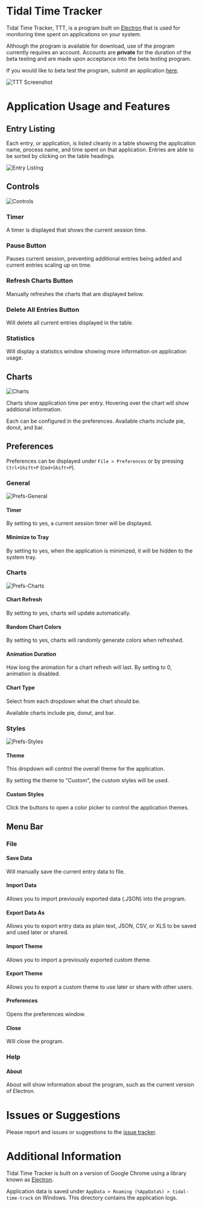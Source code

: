 # Tidal Time Tracker

Tidal Time Tracker, TTT, is a program built on [Electron](https://electronjs.org/) that is used for monitoring time spent on applications on your system.

Although the program is available for download, use of the program currently requires an account. Accounts are **private** for the duration of the beta testing and are made upon acceptance into the beta testing program.

If you would like to beta test the program, submit an application [here](https://forms.gle/DsUkRg5qnEFXaLcr6).

![TTT Screenshot](https://i.imgur.com/xS9Xtep.png)

# Application Usage and Features
## Entry Listing
Each entry, or application, is listed cleanly in a table showing the application name, process name, and time spent on that application. Entries are able to be sorted by clicking on the table headings.

![Entry Listing](https://i.imgur.com/Dq1zAng.png)

## Controls

![Controls](https://i.imgur.com/evydAAG.png)

### Timer
A timer is displayed that shows the current session time.

### Pause Button
Pauses current session, preventing additional entries being added and current entries scaling up on time.

### Refresh Charts Button
Manually refreshes the charts that are displayed below.

### Delete All Entries Button
Will delete all current entries displayed in the table.

### Statistics
Will display a statistics window showing more information on application usage.

## Charts

![Charts](https://i.imgur.com/MwaFwzt.png)

Charts show application time per entry. Hovering over the chart will show additional information.

Each can be configured in the preferences. Available charts include pie, donut, and bar.

## Preferences
Preferences can be displayed under `File > Preferences` or by pressing `Ctrl+Shift+P` (`Cmd+Shift+P`).

### General
![Prefs-General](https://i.imgur.com/ZRASIDV.png)
#### Timer
By setting to yes, a current session timer will be displayed.
#### Minimize to Tray
By setting to yes, when the application is minimized, it will be hidden to the system tray.

### Charts
![Prefs-Charts](https://i.imgur.com/YqdfLHK.png)
#### Chart Refresh
By setting to yes, charts will update automatically.
#### Random Chart Colors
By setting to yes, charts will randomly generate colors when refreshed.
#### Animation Duration
How long the animation for a chart refresh will last. By setting to 0, animation is disabled.
#### Chart Type
Select from each dropdown what the chart should be.

Available charts include pie, donut, and bar.

### Styles
![Prefs-Styles](https://i.imgur.com/DPBAtD2.png)
#### Theme
This dropdown will control the overall theme for the application.

By setting the theme to "Custom", the custom styles will be used.
#### Custom Styles
Click the buttons to open a color picker to control the application themes.

## Menu Bar

### File
#### Save Data
Will manually save the current entry data to file.
#### Import Data
Allows you to import previously exported data (.JSON) into the program.
#### Export Data As
Allows you to export entry data as plain text, JSON, CSV, or XLS to be saved and used later or shared.
#### Import Theme
Allows you to import a previously exported custom theme.
#### Export Theme
Allows you to export a custom theme to use later or share with other users.
#### Preferences
Opens the preferences window.
#### Close
Will close the program.

### Help
#### About
About will show information about the program, such as the current version of Electron.

# Issues or Suggestions
Please report and issues or suggestions to the [issue tracker](https://github.com/MiningMark48/tidal-time-track-electron/issues).

# Additional Information
Tidal Time Tracker is built on a version of Google Chrome using a library known as [Electron](https://electronjs.org/).

Application data is saved under `AppData > Roaming (%AppData%) > tidal-time-track` on Windows. This directory contains the application logs.
